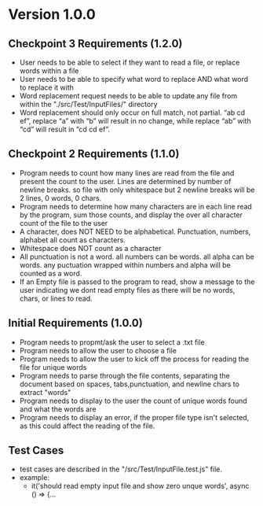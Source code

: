 
# Version 1.0.0
## Checkpoint 3 Requirements (1.2.0)
- User needs to be able to select if they want to read a file, or replace words within a file
- User needs to be able to specify what word to replace AND what word to replace it with
- Word replacement request needs to be able to update any file from within the "./src/Test/InputFiles/" directory
- Word replacement should only occur on full match, not partial. “ab cd ef”, replace “a” with “b” will result in no change, while replace “ab” with “cd” will result in “cd cd ef”. 

## Checkpoint 2 Requirements (1.1.0)

- Program needs to count how many lines are read from the file and present the count to the user. Lines are determined by number of newline breaks. so file with only whitespace but 2 newline breaks will be 2 lines, 0 words, 0 chars.
- Program needs to determine how many characters are in each line read by the program, sum those counts, and display the over all character count of the file to the user
- A character, does NOT NEED to be alphabetical. Punctuation, numbers, alphabet all count as characters. 
- Whitespace does NOT count as a character
- All punctuation is not a word. all numbers can be words. all alpha can be words. any puctuation wrapped within numbers and alpha will be counted as a word.
- If an Empty file is passed to the program to read, show a message to the user indicating we dont read empty files as there will be no words, chars, or lines to read.

## Initial Requirements (1.0.0)

- Program needs to propmt/ask the user to select a .txt file
- Program needs to allow the user to choose a file 
- Program needs to allow the user to kick off the process for reading the file for unique words
- Program needs to parse through the file contents, separating the document based on spaces, tabs,punctuation, and newline chars to extract "words"
- Program needs to display to the user the count of unique words found and what the words are
- Program needs to display an error, if the proper file type isn't selected, as this could affect the reading of the file. 




## Test Cases
- test cases are described in the "/src/Test/InputFile.test.js" file. 
- example:    
    -  it('should read empty input file and show zero unque words', async () => {...



